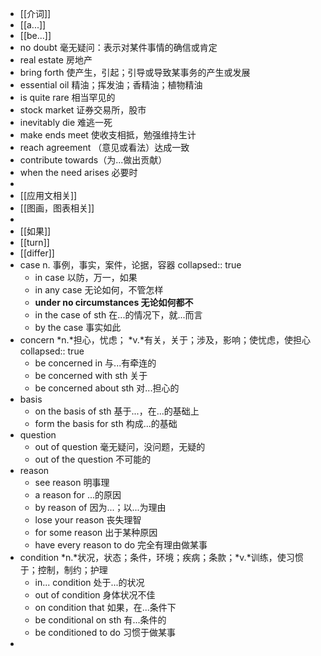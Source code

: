 - [[介词]]
- [[a...]]
- [[be...]]
- no doubt 毫无疑问：表示对某件事情的确信或肯定
- real estate 房地产
- bring forth 使产生，引起；引导或导致某事务的产生或发展
- essential oil 精油；挥发油；香精油；植物精油
- is quite rare 相当罕见的
- stock market 证券交易所，股市
- inevitably die 难逃一死
- make ends meet 使收支相抵，勉强维持生计
- reach agreement （意见或看法）达成一致
- contribute towards（为...做出贡献）
- when the need arises 必要时
-
- [[应用文相关]]
- [[图画，图表相关]]
-
- [[如果]]
- [[turn]]
- [[differ]]
- case n. 事例，事实，案件，论据，容器
  collapsed:: true
	- in case 以防，万一，如果
	- in any case 无论如何，不管怎样
	- **under no circumstances 无论如何都不**
	- in the case of sth 在...的情况下，就...而言
	- by the case 事实如此
- concern *n.*担心，忧虑； *v.*有关，关于；涉及，影响；使忧虑，使担心
  collapsed:: true
	- be concerned in 与...有牵连的
	- be concerned with sth 关于
	- be concerned about sth 对...担心的
- basis
	- on the basis of sth 基于...，在...的基础上
	- form the basis for sth 构成...的基础
- question
	- out of question 毫无疑问，没问题，无疑的
	- out of the question 不可能的
- reason
	- see reason 明事理
	- a reason for ...的原因
	- by reason of 因为...；以...为理由
	- lose your reason 丧失理智
	- for some reason 出于某种原因
	- have every reason to do 完全有理由做某事
- condition *n.*状况，状态；条件，环境；疾病；条款；*v.*训练，使习惯于；控制，制约；护理
	- in... condition 处于...的状况
	- out of condition 身体状况不佳
	- on condition that 如果，在...条件下
	- be conditional on sth 有...条件的
	- be conditioned to do 习惯于做某事
-